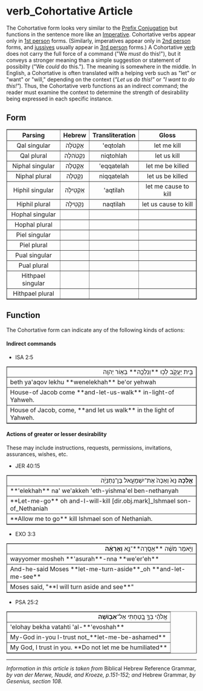 # verb_Cohortative Article
The Cohortative form looks very similar to the [Prefix Conjugation](https://git.door43.org/Door43/en-uhg/src/master/content/verb_imperfect/02.md) but functions in the sentence more like an [Imperative](https://git.door43.org/Door43/en-uhg/src/master/content/verb_imperative/02.md). Cohortative verbs appear only in [1st person](https://git.door43.org/Door43/en-uhg/src/master/content/person_fist/02.md) forms. (Similarly, imperatives appear only in [2nd person](https://git.door43.org/Door43/en-uhg/src/master/content/person_second/02.md) forms, and [jussives](https://git.door43.org/Door43/en-uhg/src/master/content/verb_jussive/02.md) usually appear in [3rd person](https://git.door43.org/Door43/en-uhg/src/master/content/person_third/02.md) forms.)  A Cohortative [verb](https://git.door43.org/Door43/en-uhg/src/master/content/verb/02.md) does not carry the full force of a command ("We *must* do this!"), but it conveys a stronger meaning than a simple suggestion or statement of possibilty ("We *could* do this."). The meaning is somewhere in the middle. In English, a Cohortative is often translated with a helping verb such as "let" or "want" or "will," depending on the context (*"Let us do this!"* or *"I want to do this!"*).  Thus, the Cohortative verb functions as an indirect command; the reader must examine the context to determine the strength of desirability being expressed in each specific instance.

## Form

<table border="1" class="docutils">
<tr class="row-odd"><th>Parsing</th><th>Hebrew</th><th>Transliteration</th><th>Gloss</th>
</tr>
<tr class="row-even" align="center"><td>Qal singular</td><td>אֶקְטֹלָה</td><td>'eqtolah</td><td>let me kill</td>
</tr>
<tr class="row-odd" align="center"><td>Qal plural</td><td>נִקְטֹהלָה</td><td>niqtohlah</td><td>let us kill</td>
</tr>
<tr class="row-even" align="center"><td>Niphal singular</td><td>אֶקָּטֵלָה</td><td>'eqqatelah</td><td>let me be killed</td>
</tr>
<tr class="row-odd" align="center"><td>Niphal plural</td><td>נִקָּטֵלָה</td><td>niqqatelah</td><td>let us be killed</td>
</tr>
<tr class="row-even" align="center"><td>Hiphil singular</td><td>אַקְטִילָה</td><td>'aqtilah</td><td>let me cause to kill</td>
</tr>
<tr class="row-odd" align="center"><td>Hiphil plural</td><td>נַקְטִילָה</td><td>naqtilah</td><td>let us cause to kill</td>
</tr>
<tr class="row-even" align="center"><td>Hophal singular</td><td></td><td></td><td></td>
</tr>
<tr class="row-odd" align="center"><td>Hophal plural</td><td></td><td></td><td></td>
</tr>
<tr class="row-even" align="center"><td>Piel singular</td><td></td><td></td><td></td>
</tr>
<tr class="row-odd" align="center"><td>Piel plural</td><td></td><td></td><td></td>
</tr>
<tr class="row-even" align="center"><td>Pual singular</td><td></td><td></td><td></td>
</tr>
<tr class="row-odd" align="center"><td>Pual plural</td><td></td><td></td><td></td>
</tr>
<tr class="row-even" align="center"><td>Hithpael singular</td><td></td><td></td><td></td>
</tr>
<tr class="row-odd" align="center"><td>Hithpael plural</td><td></td><td></td><td></td>
</tr>
</tbody>
</table>

## Function

The Cohortative form can indicate any of the following kinds of actions:

#### Indirect commands

* ISA 2:5
<table border="1" class="docutils">
<colgroup>
<col width="100%" />
</colgroup>
<tbody valign="top">
<tr class="row-odd" align="right"><td>בֵּ֖ית יַעֲקֹ֑ב לְכ֥וּ **וְנֵלְכָ֖ה** בְּא֥וֹר יְהוָֽה</td>
</tr>
<tr class="row-even"><td>beth ya'aqov lekhu **wenelekhah** be'or yehwah</td>
</tr>
<tr class="row-odd"><td>House-of Jacob come **and-let-us-walk** in-light-of Yahweh.</td>
</tr>
<tr class="row-even"><td>House of Jacob, come, **and let us walk** in the light of Yahweh.</td>
</tr>
</tbody>
</table>
 
#### Actions of greater or lesser desirability
These may include instructions, requests, permissions, invitations, assurances, wishes, etc.

* JER 40:15 
<table border="1" class="docutils">
<colgroup>
<col width="100%" />
</colgroup>
<tbody valign="top">
<tr class="row-odd" align="right"><td><b>אֵ֤לְכָה</b> נָּא֙ וְאַכֶּה֙ אֶת־יִשְׁמָעֵ֣אל בֶּן־נְתַנְיָ֔ה</td>
</tr>
<tr class="row-even"><td>**'elekhah** na' we'akkeh 'eth-yishma'el ben-nethanyah</td>
</tr>
<tr class="row-odd"><td>**Let-me-go** oh and-I-will-kill [dir.obj.mark]_Ishmael son-of_Nethaniah</td>
</tr>
<tr class="row-even"><td>**Allow me to go** kill Ishmael son of Nethaniah.</td>
</tr>
</tbody>
</table>

* EXO 3:3
<table border="1" class="docutils">
<colgroup>
<col width="100%" />
</colgroup>
<tbody valign="top">
<tr class="row-odd" align="right"><td>וַיֹּ֣אמֶר מֹשֶׁ֔ה **אָסֻֽרָה**־נָּ֣א <b>וְאֶרְאֶ֔ה</b></td>
</tr>
<tr class="row-even"><td>wayyomer mosheh **'asurah**-nna **we'er'eh**</td>
</tr>
<tr class="row-odd"><td>And-he-said Moses **let-me-turn-aside**_oh **and-let-me-see**</td>
</tr>
<tr class="row-even"><td>Moses said, "**I will turn aside and see**"</td>
</tr>
</tbody>
</table>

* PSA 25:2
<table border="1" class="docutils">
<colgroup>
<col width="100%" />
</colgroup>
<tbody valign="top">
<tr class="row-odd" align="right"><td>אֱלֹהַ֗י בְּךָ֣ בָ֭טַחְתִּי אַל־<b>אֵב֑וֹשָׁה</b></td>
</tr>
<tr class="row-even"><td>'elohay bekha vatahti 'al-**'evoshah**</td>
</tr>
<tr class="row-odd"><td>My-God in-you I-trust not_**let-me-be-ashamed**</td>
</tr>
<tr class="row-even"><td>My God, I trust in you. **Do not let me be humiliated**</td>
</tr>
</tbody>
</table>


----------------------------------

*Information in this article is taken from* Biblical Hebrew Reference Grammar, *by van der Merwe, Naudé, and Kroeze, p.151-152; and* Hebrew Grammar, *by Gesenius, section 108.*